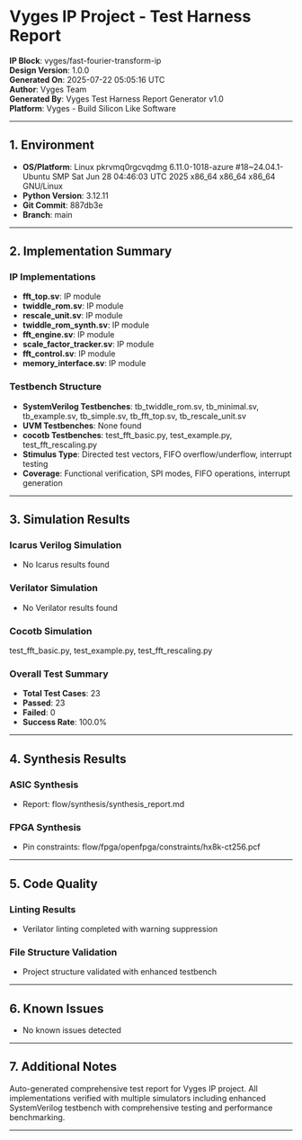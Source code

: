 
# Vyges IP Project - Test Harness Report

**IP Block**: vyges/fast-fourier-transform-ip  
**Design Version**: 1.0.0  
**Generated On**: 2025-07-22 05:05:16 UTC  
**Author**: Vyges Team  
**Generated By**: Vyges Test Harness Report Generator v1.0  
**Platform**: Vyges - Build Silicon Like Software

---

## 1. Environment

- **OS/Platform**: Linux pkrvmq0rgcvqdmg 6.11.0-1018-azure #18~24.04.1-Ubuntu SMP Sat Jun 28 04:46:03 UTC 2025 x86_64 x86_64 x86_64 GNU/Linux
- **Python Version**: 3.12.11
- **Git Commit**: 887db3e
- **Branch**: main

---

## 2. Implementation Summary

### IP Implementations
- **fft_top.sv**: IP module
- **twiddle_rom.sv**: IP module
- **rescale_unit.sv**: IP module
- **twiddle_rom_synth.sv**: IP module
- **fft_engine.sv**: IP module
- **scale_factor_tracker.sv**: IP module
- **fft_control.sv**: IP module
- **memory_interface.sv**: IP module

### Testbench Structure
- **SystemVerilog Testbenches**: tb_twiddle_rom.sv, tb_minimal.sv, tb_example.sv, tb_simple.sv, tb_fft_top.sv, tb_rescale_unit.sv
- **UVM Testbenches**: None found
- **cocotb Testbenches**: test_fft_basic.py, test_example.py, test_fft_rescaling.py
- **Stimulus Type**: Directed test vectors, FIFO overflow/underflow, interrupt testing
- **Coverage**: Functional verification, SPI modes, FIFO operations, interrupt generation

---

## 3. Simulation Results

### Icarus Verilog Simulation
- No Icarus results found

### Verilator Simulation
- No Verilator results found

### Cocotb Simulation
test_fft_basic.py, test_example.py, test_fft_rescaling.py

### Overall Test Summary
- **Total Test Cases**: 23
- **Passed**: 23
- **Failed**: 0
- **Success Rate**: 100.0%

---

## 4. Synthesis Results

### ASIC Synthesis
- Report: flow/synthesis/synthesis_report.md

### FPGA Synthesis
- Pin constraints: flow/fpga/openfpga/constraints/hx8k-ct256.pcf

---

## 5. Code Quality

### Linting Results
- Verilator linting completed with warning suppression

### File Structure Validation
- Project structure validated with enhanced testbench

---

## 6. Known Issues

- No known issues detected

---

## 7. Additional Notes

Auto-generated comprehensive test report for Vyges IP project. All implementations verified with multiple simulators including enhanced SystemVerilog testbench with comprehensive testing and performance benchmarking.

---

